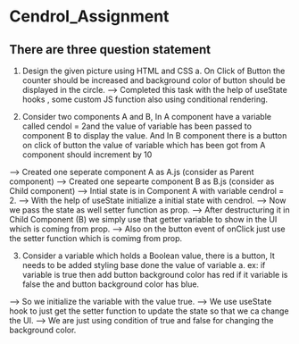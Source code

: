 # Cendrol_Assignment

## There are three question statement 

1. Design the given picture using HTML and CSS 
a. On Click of Button the counter should be increased and background color of button should be
displayed in the circle.
 --> Completed this task with the help of useState hooks , some custom JS function  also using conditional rendering.
 
2. Consider two components A and B, In A component have a variable called cendol = 2and the value of
variable has been passed to component B to display the value. And In B component there is a button
on click of button the value of variable which has been got from A component should increment by
10

--> Created one seperate component A as A.js (consider as Parent component)
--> Created one sepearte component B as B.js (consider as Child component)
--> Intial state is in Component A with variable cendrol = 2.
--> With the help of useState initialize a initial state with cendrol.
--> Now we pass the state as well setter function as prop.
--> After destructuring it in Child Component (B) we simply use that getter variable to show in the UI which is coming from prop.
--> Also on the button event of onClick just use the setter function which is comimg from prop.

3. Consider a variable which holds a Boolean value, there is a button, It needs to be added styling base
done the value of variable
a. ex: if variable is true then add button background color has red if it variable is false the and
button background color has blue.

--> So we initialize the variable with the value true.
--> We use useState hook to just get the setter function to update the state so that we ca change the UI.
--> We are just using condition of true and false  for changing the background color.

